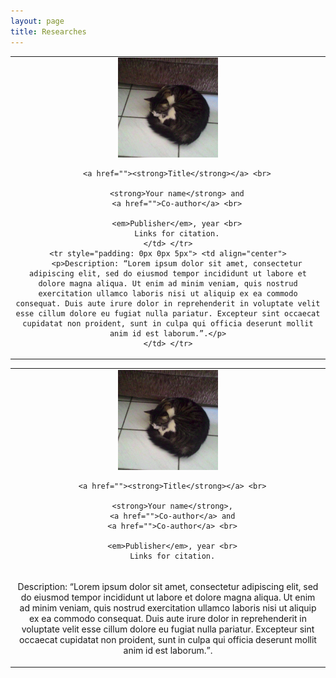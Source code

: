 ```yaml
---
layout: page
title: Researches
---
```


<table>
    <tr> <td align="center">
        <img width="160" src='img/projects/mycat.png'> <br>

        <a href=""><strong>Title</strong></a> <br>

        <strong>Your name</strong> and
        <a href="">Co-author</a> <br>

        <em>Publisher</em>, year <br>
        Links for citation.
    </td> </tr>
    <tr style="padding: 0px 0px 5px"> <td align="center">
        <p>Description: “Lorem ipsum dolor sit amet, consectetur adipiscing elit, sed do eiusmod tempor incididunt ut labore et dolore magna aliqua. Ut enim ad minim veniam, quis nostrud exercitation ullamco laboris nisi ut aliquip ex ea commodo consequat. Duis aute irure dolor in reprehenderit in voluptate velit esse cillum dolore eu fugiat nulla pariatur. Excepteur sint occaecat cupidatat non proident, sunt in culpa qui officia deserunt mollit anim id est laborum.”.</p>
    </td> </tr>
</table>

<table>
  <tr> <td align="center">
      <img width="160" src='img/projects/mycat.png'> <br>

      <a href=""><strong>Title</strong></a> <br>

      <strong>Your name</strong>,
      <a href="">Co-author</a> and
      <a href="">Co-author</a> <br>
      
      <em>Publisher</em>, year <br>
      Links for citation.
  </td> </tr>
  <tr> <td align="center">
      <p>Description: “Lorem ipsum dolor sit amet, consectetur adipiscing elit, sed do eiusmod tempor incididunt ut labore et dolore magna aliqua. Ut enim ad minim veniam, quis nostrud exercitation ullamco laboris nisi ut aliquip ex ea commodo consequat. Duis aute irure dolor in reprehenderit in voluptate velit esse cillum dolore eu fugiat nulla pariatur. Excepteur sint occaecat cupidatat non proident, sunt in culpa qui officia deserunt mollit anim id est laborum.”.</p>
  </td> </tr>
</table>
